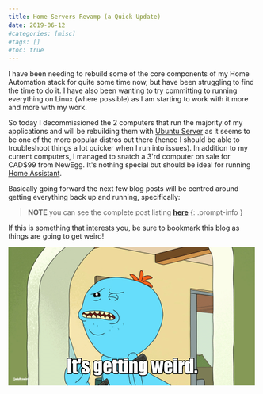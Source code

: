 ```yaml
---
title: Home Servers Revamp (a Quick Update)
date: 2019-06-12
#categories: [misc]
#tags: []
#toc: true
---
```


I have been needing to rebuild some of the core components of my Home Automation stack for quite some time now, but have been struggling to find the time to do it. I have also been wanting to try committing to running everything on Linux (where possible) as I am starting to work with it more and more with my work.

So today I decommissioned the 2 computers that run the majority of my applications and will be rebuilding them with [Ubuntu Server](https://ubuntu.com/download/server) as it seems to be one of the more popular distros out there (hence I should be able to troubleshoot things a lot quicker when I run into issues). In addition to my current computers, I managed to snatch a 3'rd computer on sale for CAD$99 from NewEgg. It's nothing special but should be ideal for running [Home Assistant](https://www.home-assistant.io/).

Basically going forward the next few blog posts will be centred around getting everything back up and running, specifically:

> **NOTE** you can see the complete post listing **[here](https://www.richardn.ca/series/#home-server-revamp-2019)**
{: .prompt-info }

If this is something that interests you, be sure to bookmark this blog as things are going to get weird!

<img src="./001.png" alt="" />
